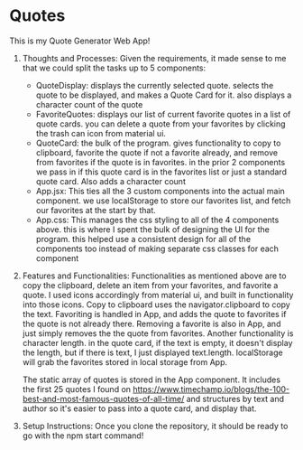 # Quotes

This is my Quote Generator Web App!

1. Thoughts and Processes:
  Given the requirements, it made sense to me that we could split the tasks up to 5 components:
    - QuoteDisplay: displays the currently selected quote. selects the quote to be displayed, and makes a Quote Card for it. also displays a character count of the quote
    - FavoriteQuotes: displays our list of current favorite quotes in a list of quote cards. you can delete a quote from your favorites by clicking the trash can icon from material ui. 
    - QuoteCard: the bulk of the program. gives functionality to copy to clipboard, favorite the quote if not a favorite already, and remove from favorites if the quote is in favorites. in the prior 2 components we pass in if this quote card is in the favorites list or just a standard quote card. Also adds a character count
    - App.jsx: This ties all the 3 custom components into the actual main component. we use localStorage to store our favorites list, and fetch our favorites at the start by that.
    - App.css: This manages the css styling to all of the 4 components above. this is where I spent the bulk of designing the UI for the program. this helped use a consistent design for all of the components too instead of making separate css classes for each component

2. Features and Functionalities:
   Functionalities as mentioned above are to copy the clipboard, delete an item from your favorites, and favorite a quote. I used icons accordingly from material ui, and built in functionality into those icons. Copy to clipboard uses the navigator.clipboard to copy the text. Favoriting is handled in App, and adds the quote to favorites if the quote is not already there. Removing a favorite is also in App, and just simply removes the the quote from favorites. Another functionality is character length. in the quote card, if the text is empty, it doesn't display the length, but if there is text, I just displayed text.length. localStorage will grab the favorites stored in local storage from App.

   The static array of quotes is stored in the App component. It includes the first 25 quotes I found on https://www.timechamp.io/blogs/the-100-best-and-most-famous-quotes-of-all-time/ and structures by text and author so it's easier to pass into a quote card, and display that.

3. Setup Instructions:
   Once you clone the repository, it should be ready to go with the npm start command!
